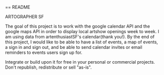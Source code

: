== README

ARTOGRAPHER SF

The goal of this project is to work with the google calendar API and the google maps API in order to display local artshow openings week to week. I am using data from artenthusiastSF's calendar(thank you!). By the end of this project, I would like to be able to have a list of events, a map of events, a sign in and sign out, and be able to send calendar invites or email reminders to events users sign up for. 


Integrate or build upon it for free in your personal or commercial projects. Don't republish, redistribute or sell "as-is".
